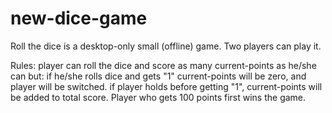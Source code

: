 # new-dice-game
Roll the dice is a desktop-only small (offline) game.
Two players can play it.

Rules:
  player can roll the dice and score as many current-points as he/she can but:
      if he/she rolls dice and gets "1" current-points will be zero, and player will be switched.
      if player holds before getting "1", current-points will be added to total score.
  Player who gets 100 points first wins the game.
